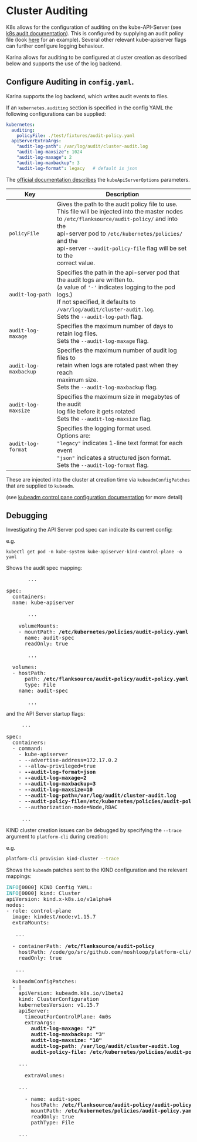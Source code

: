 # Cluster Auditing

K8s allows for the configuration of auditing on the kube-API-Server (see [k8s audit documentation](https://kubernetes.io/docs/tasks/debug-application-cluster/audit/)). 
This is configured by supplying an audit policy file (look [here](https://raw.githubusercontent.com/kubernetes/website/master/content/en/examples/audit/audit-policy.yaml) for an example).
Several other relevant kube-apiserver flags can further configure logging behaviour.

Karina allows for auditing to be configured at cluster creation as described below and supports the use of the log backend.

## Configure Auditing in `config.yaml`.

Karina supports the log backend, which writes audit events to files.

If an `kubernetes.auditing` section is specified in the config YAML the following configurations can be supplied:

```yaml
kubernetes:
  auditing:
    policyFile: ./test/fixtures/audit-policy.yaml
  apiServerExtraArgs:
    "audit-log-path": /var/log/audit/cluster-audit.log
    "audit-log-maxsize": 1024
    "audit-log-maxage": 2
    "audit-log-maxbackup": 3
    "audit-log-format": legacy   # default is json
```
The [official documentation describes](https://kubernetes.io/docs/tasks/debug-application-cluster/audit/#log-backend) the `kubeApiServerOptions` parameters.

|Key                   | Description                                              |
|----------------------|----------------------------------------------------------|
| `policyFile`         | Gives the path to the audit policy file to use.<br/>This file will be injected into the master nodes<br/>to `/etc/flanksource/audit-policy/` and into the<br/>api-server pod to `/etc/kubernetes/policies/` and the<br/>api-server `--audit-policy-file` flag will be set to the <br/>correct value.                                           |
| `audit-log-path`     | Specifies the path in the api-server pod that the audit logs are written to. <br>(a value of `'-'` indicates logging to the pod logs.) <br/> If not specified, it defaults to `/var/log/audit/cluster-audit.log`.<br/>Sets the `--audit-log-path` flag.    |
| `audit-log-maxage`   | Specifies the maximum number of days to retain log files.<br/> Sets the `--audit-log-maxage` flag.                      |
| `audit-log-maxbackup`| Specifies the maximum number of audit log files to <br/>retain when logs are rotated past when they reach <br/>maximum size.<br/> Sets the `--audit-log-maxbackup` flag.                   |
| `audit-log-maxsize`  | Specifies the maximum size in megabytes of the audit <br/>log file before it gets rotated <br/>Sets the `--audit-log-maxsize` flag.                   |
| `audit-log-format`   | Specifies the logging format used.<br/>Options are:<br/>`"legacy"` indicates 1-line text format for each event <br/> `"json"` indicates a structured json format. <br/>Sets the `--audit-log-format` flag.                   |

These are injected into the cluster at creation time via `kubeadmConfigPatches` that are supplied to `kubeadm`.

(see [kubeadm control pane configuration documentation](https://kubernetes.io/docs/setup/production-environment/tools/kubeadm/control-plane-flags/#apiserver-flags) for more detail)

## Debugging

Investigating the API Server pod spec can indicate its current config:

e.g.

```
kubectl get pod -n kube-system kube-apiserver-kind-control-plane -o yaml
```

Shows the audit spec mapping:

<pre>
       ...

spec:
  containers:
  name: kube-apiserver
  
       ...
       
    volumeMounts:
    - mountPath: <b>/etc/kubernetes/policies/audit-policy.yaml</b>
      name: audit-spec
      readOnly: true
      
       ...

  volumes:
  - hostPath:
      path: <b>/etc/flanksource/audit-policy/audit-policy.yaml</b>
      type: File
    name: audit-spec
    
       ...
</pre>

and the API Server startup flags:

<pre>
     ...
     
spec:
  containers:
  - command:
    - kube-apiserver
    - --advertise-address=172.17.0.2
    - --allow-privileged=true
    - <b>--audit-log-format=json</b>
    - <b>--audit-log-maxage=2</b>
    - <b>--audit-log-maxbackup=3</b>
    - <b>--audit-log-maxsize=10</b>
    - <b>--audit-log-path=/var/log/audit/cluster-audit.log</b>
    - <b>--audit-policy-file=/etc/kubernetes/policies/audit-policy.yaml</b>
    - --authorization-mode=Node,RBAC
    
     ...
</pre>

KIND cluster creation issues can be debugged by specifying the `--trace` argument to `platform-cli` during creation:

e.g.
```bash
platform-cli provision kind-cluster --trace
```
Shows the `kubeadm` patches sent to the KIND configuration and the relevant mappings:

<pre>
<font color="#06989A">INFO</font>[0000] KIND Config YAML:                            
<font color="#06989A">INFO</font>[0000] kind: Cluster
apiVersion: kind.x-k8s.io/v1alpha4
nodes:
- role: control-plane
  image: kindest/node:v1.15.7
  extraMounts:
  
   ...
   
  - containerPath: <b>/etc/flanksource/audit-policy</b>
    hostPath: /code/go/src/github.com/moshloop/platform-cli/test/fixtures
    readOnly: true
 
   ...
 
  kubeadmConfigPatches:
  - |
    apiVersion: kubeadm.k8s.io/v1beta2
    kind: ClusterConfiguration
    kubernetesVersion: v1.15.7
    apiServer:
      timeoutForControlPlane: 4m0s
      extraArgs:
        <b>audit-log-maxage: &quot;2&quot;
        audit-log-maxbackup: &quot;3&quot;
        audit-log-maxsize: &quot;10&quot;
        audit-log-path: /var/log/audit/cluster-audit.log
        audit-policy-file: /etc/kubernetes/policies/audit-policy.yaml</b>
 
    ...
    
      extraVolumes:

    ...

      - name: audit-spec
        hostPath: <b>/etc/flanksource/audit-policy/audit-policy.yaml</b>
        mountPath: <b>/etc/kubernetes/policies/audit-policy.yaml</b>
        readOnly: true
        pathType: File
 
    ...
</pre>
